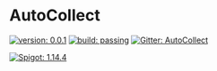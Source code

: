 # AutoCollect

[![version: 0.0.1](https://img.shields.io/badge/version-0.0.1-blue)](#)
[![build: passing](https://img.shields.io/badge/build-passing-brightgreen)](#)
[![Gitter: AutoCollect](https://img.shields.io/badge/Gitter-support-green)](#)

[![Spigot: 1.14.4](https://img.shields.io/badge/Spigot-1.14.4-blue)](#)
